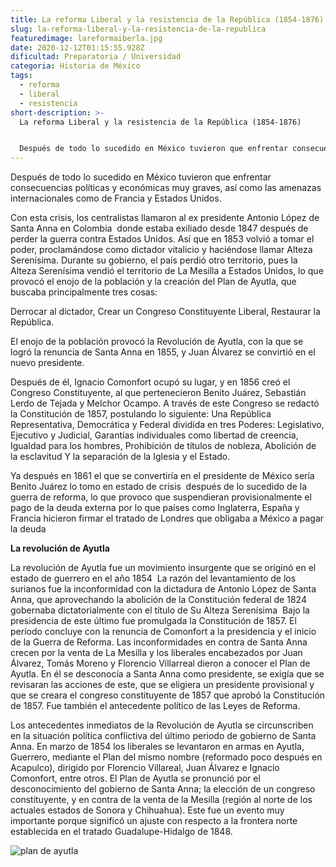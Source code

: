 ```yaml
---
title: La reforma Liberal y la resistencia de la República (1854-1876)
slug: la-reforma-liberal-y-la-resistencia-de-la-republica
featuredimage: lareformaiberla.jpg
date: 2020-12-12T01:15:55.928Z
dificultad: Preparatoria / Universidad
categoria: Historia de México
tags:
  - reforma
  - liberal
  - resistencia
short-description: >-
  La reforma Liberal y la resistencia de la República (1854-1876)


  Después de todo lo sucedido en México tuvieron que enfrentar consecuencias políticas y económicas muy graves
---
```

Después de todo lo sucedido en México tuvieron que enfrentar consecuencias políticas y económicas muy graves, así como las amenazas internacionales como de Francia y Estados Unidos.

Con esta crisis, los centralistas llamaron al ex presidente Antonio López de Santa Anna en Colombia  donde estaba exiliado desde 1847 después de perder la guerra contra Estados Unidos. Así que en 1853 volvió a tomar el poder, proclamándose como dictador vitalicio y haciéndose llamar Alteza Serenísima. Durante su gobierno, el país perdió otro territorio, pues la Alteza Serenísima vendió el territorio de La Mesilla a Estados Unidos, lo que provocó el enojo de la población y la creación del Plan de Ayutla, que buscaba principalmente tres cosas:

Derrocar al dictador, Crear un Congreso Constituyente Liberal, Restaurar la República.

El enojo de la población provocó la Revolución de Ayutla, con la que se logró la renuncia de Santa Anna en 1855, y Juan Álvarez se convirtió en el nuevo presidente.

Después de él, Ignacio Comonfort ocupó su lugar, y en 1856 creó el Congreso Constituyente, al que pertenecieron Benito Juárez, Sebastián Lerdo de Tejada y Melchor Ocampo. A través de este Congreso se redactó la Constitución de 1857, postulando lo siguiente: Una República Representativa, Democrática y Federal dividida en tres Poderes: Legislativo, Ejecutivo y Judicial, Garantías individuales como libertad de creencia, Igualdad para los hombres, Prohibición de títulos de nobleza, Abolición de la esclavitud Y la separación de la Iglesia y el Estado. 

Ya después en 1861 el que se convertiría en el presidente de México sería Benito Juárez lo tomo en estado de crisis  después de lo sucedido de la guerra de reforma, lo que provoco que suspendieran provisionalmente el pago de la deuda externa por lo que países como Inglaterra, España y Francia hicieron firmar el tratado de Londres que obligaba a México a pagar la deuda 



**La revolución de Ayutla** 

La revolución de Ayutla fue un movimiento insurgente que se originó en el estado de guerrero en el año 1854  La razón del levantamiento de los surianos fue la inconformidad con la dictadura de Antonio López de Santa Anna, que aprovechando la abolición de la Constitución federal de 1824 gobernaba dictatorialmente con el título de Su Alteza Serenísima  Bajo la presidencia de este último fue promulgada la Constitución de 1857. El período concluye con la renuncia de Comonfort a la presidencia y el inicio de la Guerra de Reforma. Las inconformidades en contra de Santa Anna crecen por la venta de La Mesilla y los liberales encabezados por Juan Álvarez, Tomás Moreno y Florencio Villarreal dieron a conocer el Plan de Ayutla. En él se desconocía a Santa Anna como presidente, se exigía que se revisaran las acciones de este, que se eligiera un presidente provisional y que se creara el congreso constituyente de 1857 que aprobó la Constitución de 1857. Fue también el antecedente político de las Leyes de Reforma.

Los antecedentes inmediatos de la Revolución de Ayutla se circunscriben en la situación política conflictiva del último periodo de gobierno de Santa Anna. En marzo de 1854 los liberales se levantaron en armas en Ayutla, Guerrero, mediante el Plan del mismo nombre (reformado poco después en Acapulco), dirigido por Florencio Villareal, Juan Álvarez e Ignacio Comonfort, entre otros. El Plan de Ayutla se pronunció por el desconocimiento del gobierno de Santa Anna; la elección de un congreso constituyente, y en contra de la venta de la Mesilla (región al norte de los actuales estados de Sonora y Chihuahua). Este fue un evento muy importante porque significó un ajuste con respecto a la frontera norte establecida en el tratado Guadalupe-Hidalgo de 1848.

![plan de ayutla ](/assets/plandeayutla.jpg "plan de ayutla ")